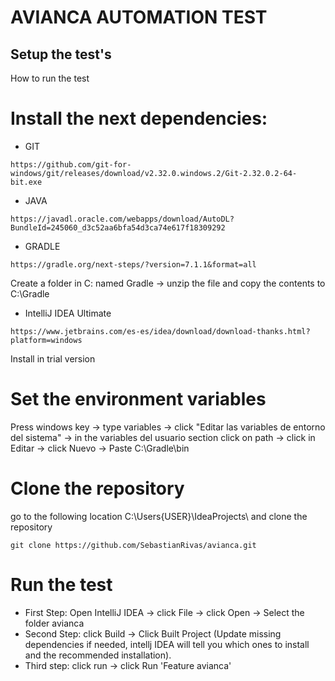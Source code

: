 # AVIANCA AUTOMATION TEST

## Setup the test's

How to run the test

# Install the next dependencies:

+ GIT
```
https://github.com/git-for-windows/git/releases/download/v2.32.0.windows.2/Git-2.32.0.2-64-bit.exe
```

+ JAVA
```
https://javadl.oracle.com/webapps/download/AutoDL?BundleId=245060_d3c52aa6bfa54d3ca74e617f18309292
```

+ GRADLE
```
https://gradle.org/next-steps/?version=7.1.1&format=all
```
Create a folder in C: named Gradle -> unzip the file and copy the contents to C:\Gradle

+ IntelliJ IDEA Ultimate
```
https://www.jetbrains.com/es-es/idea/download/download-thanks.html?platform=windows
```
Install in trial version

# Set the environment variables
Press windows key -> type variables -> click "Editar las variables de entorno del sistema" -> in the variables del usuario section click on path -> click in Editar -> click Nuevo -> Paste C:\Gradle\bin

# Clone the repository
go to the following location C:\Users\{USER}\IdeaProjects\ and clone the repository
```
git clone https://github.com/SebastianRivas/avianca.git
```

# Run the test
+ First Step: Open IntelliJ IDEA -> click File -> click Open -> Select the folder avianca
+ Second Step: click Build -> Click Built Project (Update missing dependencies if needed, intellj IDEA will tell you which ones to install and the recommended installation).
+ Third step: click run -> click Run 'Feature avianca'
